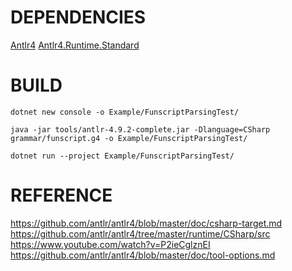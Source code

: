 # DEPENDENCIES

[Antlr4](https://www.antlr.org/download.html)
[Antlr4.Runtime.Standard](https://www.nuget.org/packages/Antlr4.Runtime.Standard/4.9.2)

# BUILD

`dotnet new console -o Example/FunscriptParsingTest/`

`java -jar tools/antlr-4.9.2-complete.jar -Dlanguage=CSharp grammar/funscript.g4 -o Example/FunscriptParsingTest/`

`dotnet run --project Example/FunscriptParsingTest/`

# REFERENCE
https://github.com/antlr/antlr4/blob/master/doc/csharp-target.md
https://github.com/antlr/antlr4/tree/master/runtime/CSharp/src
https://www.youtube.com/watch?v=P2ieCglznEI
https://github.com/antlr/antlr4/blob/master/doc/tool-options.md